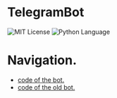 # TelegramBot
<img src="https://img.shields.io/github/license/DimaPermyakov/IU5?color=brightgreen" alt="MIT License"> <img src="https://img.shields.io/badge/language-Python-green.svg" alt="Python Language">

# Navigation.
- [code of the bot.](https://github.com/mightyK1ngRichard/TelegramBot/blob/main/main.py)
- [code of the old bot.](https://github.com/mightyK1ngRichard/TelegramBot/blob/main/helpScripts/oldBot.py)

